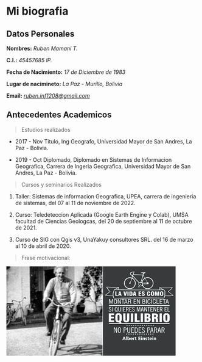 # Mi biografia
## Datos Personales
**Nombres:** *Ruben Mamani T.*

**C.I.:** *45457685 lP.*

**Fecha de Nacimiento:** *17 de Diciembre de 1983*

**Lugar de nacimineto:** *La Paz - Murillo, Bolivia*

**Email:** *ruben.inf1208@gmail.com*

## Antecedentes Academicos
> Estudios realizados

* 2017 - Nov    Titulo, Ing Geografo, Universidad Mayor de San Andres, La Paz - Bolivia.

* 2019 - Oct    Diplomado, Diplomado en Sistemas de Informacion Geografica, Carrera de Ingeria Geografica, Universidad Mayor de San Andres, La Paz - Bolivia.

> Cursos y seminarios Realizados

1. Taller: Sistemas de informacion Geografica, UPEA, carrera de ingenieria de sistemas, del 07 al 11 de noviembre de 2022.

2. Curso: Teledeteccion Aplicada (Google Earth Engine y Colab), UMSA facultad de Ciencias Geologcas, del 20 de septiembre al 11 de octubre de 2021.

3. Curso de SIG con Qgis v3, UnaYakuy consultores SRL. del 16 de marzo al 10 de abril de 2020.

> Frase motivacional:

![Mi frase](frase2.png)






